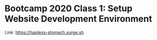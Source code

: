 # Bootcamp 2020 Class 1: Setup Website Development Environment
Link: https://hapless-stomach.surge.sh
